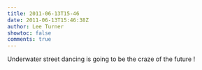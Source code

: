 ```yaml
---
title: 2011-06-13T15-46
date: 2011-06-13T15:46:38Z
author: Lee Turner
showtoc: false
comments: true
---
```


Underwater street dancing is going to be the craze of the future !

